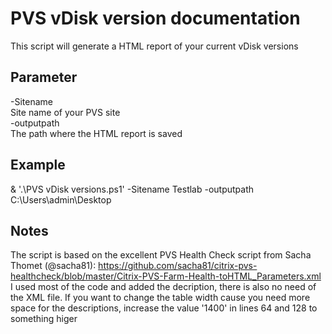 # PVS vDisk version documentation

This script will generate a HTML report of your current vDisk versions

## Parameter
-Sitename  
Site name of your PVS site  
-outputpath  
The path where the HTML report is saved
	
## Example
& '.\PVS vDisk versions.ps1' -Sitename Testlab -outputpath C:\Users\admin\Desktop
    
## Notes
The script is based on the excellent PVS Health Check script from Sacha Thomet (@sacha81): https://github.com/sacha81/citrix-pvs-healthcheck/blob/master/Citrix-PVS-Farm-Health-toHTML_Parameters.xml
I used most of the code and added the decription, there is also no need of the XML file. 
If you want to change the table width cause you need more space for the descriptions, increase the value '1400' in lines 64 and 128 to something higer